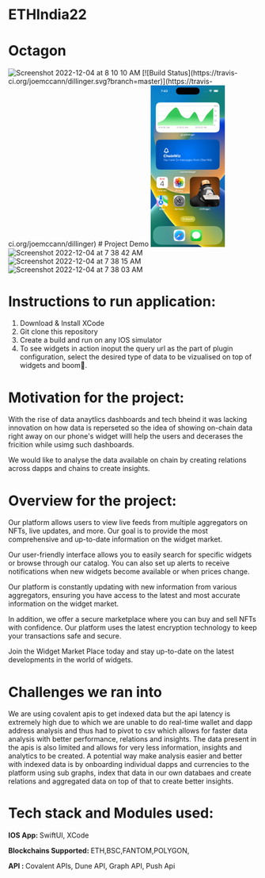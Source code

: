 # ETHIndia22
# Octagon

<img width="639" alt="Screenshot 2022-12-04 at 8 10 10 AM" src="https://user-images.githubusercontent.com/98009279/205471658-f1bf1964-f94e-4e48-8445-0485ca012b69.png">
[![Build Status](https://travis-ci.org/joemccann/dillinger.svg?branch=master)](https://travis-ci.org/joemccann/dillinger)
# Project Demo


<img width="150" src="https://github.com/shahabh3003/ETHIndia22/blob/hero/assets/Simulator%20Screen%20Shot%20-%20iPhone%2014%20Pro%20-%202022-12-04%20at%2007.40.39.png">

<img width="161" alt="Screenshot 2022-12-04 at 7 38 42 AM" src="https://user-images.githubusercontent.com/98009279/205471704-5f07519c-3565-4fb4-a564-ccefb8f662e0.png">
<img width="341" alt="Screenshot 2022-12-04 at 7 38 15 AM" src="https://user-images.githubusercontent.com/98009279/205471710-518635cf-69f5-4bce-a54f-a10e06b2bb4c.png">
<img width="341" alt="Screenshot 2022-12-04 at 7 38 03 AM" src="https://user-images.githubusercontent.com/98009279/205471712-8801ff1b-a707-433d-b434-b223d56f0b9f.png">

# Instructions to run application:

1. Download & Install XCode
2. Git clone this repository
3. Create a build and run on any IOS simulator
4. To see widgets in action inoput the query url as the part of plugin configuration, select the desired type of data to be vizualised on top of widgets and boom🎉.  

# Motivation for the project:

With the rise of data anaytlics dashboards and tech bheind it was lacking innovation on how data is reperseted so the idea of showing on-chain data right away on our phone's widget willl help the users and  decerases the fricition while usimg such dashboards.

We would like to analyse the data available on chain by creating relations across dapps and chains to create insights.

# Overview for the project:

Our platform allows users to view live feeds from multiple aggregators on NFTs, live updates, and more. Our goal is to provide the most comprehensive and up-to-date information on the widget market.

Our user-friendly interface allows you to easily search for specific widgets or browse through our catalog. You can also set up alerts to receive notifications when new widgets become available or when prices change.

Our platform is constantly updating with new information from various aggregators, ensuring you have access to the latest and most accurate information on the widget market.

In addition, we offer a secure marketplace where you can buy and sell NFTs with confidence. Our platform uses the latest encryption technology to keep your transactions safe and secure.

Join the Widget Market Place today and stay up-to-date on the latest developments in the world of widgets.

# Challenges we ran into

We are using covalent apis to get indexed data but the api latency is extremely high due to which we are unable to do real-time wallet and dapp address analysis and thus had to pivot to csv which allows for faster data analysis with better performance, relations and insights. The data present in the apis is also limited and allows for very less information, insights and analytics to be created. 
A potential way make analysis easier and better with indexed data is by onboarding individual dapps and currencies to the platform using sub graphs, index that data in our own databaes and create relations and aggregated data on top of that to create better insights.

# Tech stack and Modules used:

   <b> IOS App: </b> SwiftUI, XCode 
   
   <b> Blockchains Supported: </b>  ETH,BSC,FANTOM,POLYGON,
   
   <b> API : </b>  Covalent APIs, Dune API, Graph API, Push Api







